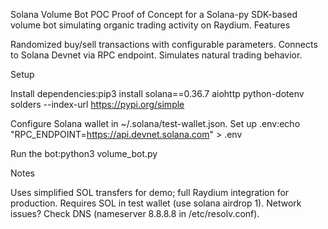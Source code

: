 Solana Volume Bot POC
Proof of Concept for a Solana-py SDK-based volume bot simulating organic trading activity on Raydium.
Features

Randomized buy/sell transactions with configurable parameters.
Connects to Solana Devnet via RPC endpoint.
Simulates natural trading behavior.

Setup

Install dependencies:pip3 install solana==0.36.7 aiohttp python-dotenv solders --index-url https://pypi.org/simple


Configure Solana wallet in ~/.solana/test-wallet.json.
Set up .env:echo "RPC_ENDPOINT=https://api.devnet.solana.com" > .env


Run the bot:python3 volume_bot.py



Notes

Uses simplified SOL transfers for demo; full Raydium integration for production.
Requires SOL in test wallet (use solana airdrop 1).
Network issues? Check DNS (nameserver 8.8.8.8 in /etc/resolv.conf).

